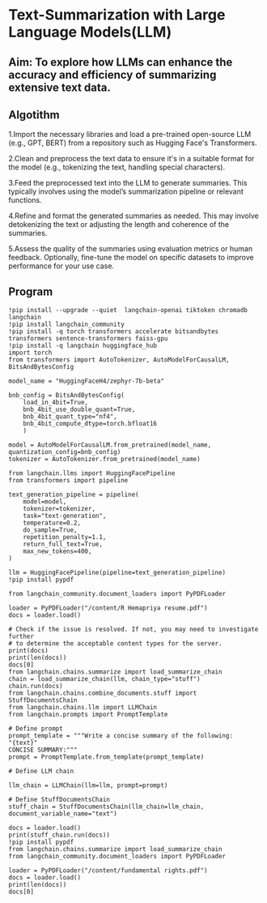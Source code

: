 # Text-Summarization with Large Language Models(LLM)
## Aim: To explore how LLMs can enhance the accuracy and efficiency of summarizing extensive text data.
## Algotithm

1.Import the necessary libraries and load a pre-trained open-source LLM (e.g., GPT, BERT) from a repository such as Hugging Face's Transformers.

2.Clean and preprocess the text data to ensure it's in a suitable format for the model (e.g., tokenizing the text, handling special characters).

3.Feed the preprocessed text into the LLM to generate summaries. This typically involves using the model’s summarization pipeline or relevant functions.

4.Refine and format the generated summaries as needed. This may involve detokenizing the text or adjusting the length and coherence of the summaries.

5.Assess the quality of the summaries using evaluation metrics or human feedback. Optionally, fine-tune the model on specific datasets to improve performance for your use case.

## Program
```
!pip install --upgrade --quiet  langchain-openai tiktoken chromadb langchain
!pip install langchain_community
!pip install -q torch transformers accelerate bitsandbytes transformers sentence-transformers faiss-gpu
!pip install -q langchain huggingface_hub
import torch
from transformers import AutoTokenizer, AutoModelForCausalLM, BitsAndBytesConfig

model_name = "HuggingFaceH4/zephyr-7b-beta"

bnb_config = BitsAndBytesConfig(
    load_in_4bit=True,
    bnb_4bit_use_double_quant=True,
    bnb_4bit_quant_type="nf4",
    bnb_4bit_compute_dtype=torch.bfloat16
    )

model = AutoModelForCausalLM.from_pretrained(model_name, quantization_config=bnb_config)
tokenizer = AutoTokenizer.from_pretrained(model_name)

from langchain.llms import HuggingFacePipeline
from transformers import pipeline

text_generation_pipeline = pipeline(
    model=model,
    tokenizer=tokenizer,
    task="text-generation",
    temperature=0.2,
    do_sample=True,
    repetition_penalty=1.1,
    return_full_text=True,
    max_new_tokens=400,
)

llm = HuggingFacePipeline(pipeline=text_generation_pipeline)
!pip install pypdf

from langchain_community.document_loaders import PyPDFLoader

loader = PyPDFLoader("/content/R Hemapriya resume.pdf")
docs = loader.load()

# Check if the issue is resolved. If not, you may need to investigate further
# to determine the acceptable content types for the server.
print(docs)
print(len(docs))
docs[0]
from langchain.chains.summarize import load_summarize_chain
chain = load_summarize_chain(llm, chain_type="stuff")
chain.run(docs)
from langchain.chains.combine_documents.stuff import StuffDocumentsChain
from langchain.chains.llm import LLMChain
from langchain.prompts import PromptTemplate

# Define prompt
prompt_template = """Write a concise summary of the following:
"{text}"
CONCISE SUMMARY:"""
prompt = PromptTemplate.from_template(prompt_template)

# Define LLM chain

llm_chain = LLMChain(llm=llm, prompt=prompt)

# Define StuffDocumentsChain
stuff_chain = StuffDocumentsChain(llm_chain=llm_chain, document_variable_name="text")

docs = loader.load()
print(stuff_chain.run(docs))
!pip install pypdf
from langchain.chains.summarize import load_summarize_chain
from langchain_community.document_loaders import PyPDFLoader

loader = PyPDFLoader("/content/fundamental rights.pdf")
docs = loader.load()
print(len(docs))
docs[0]
```
